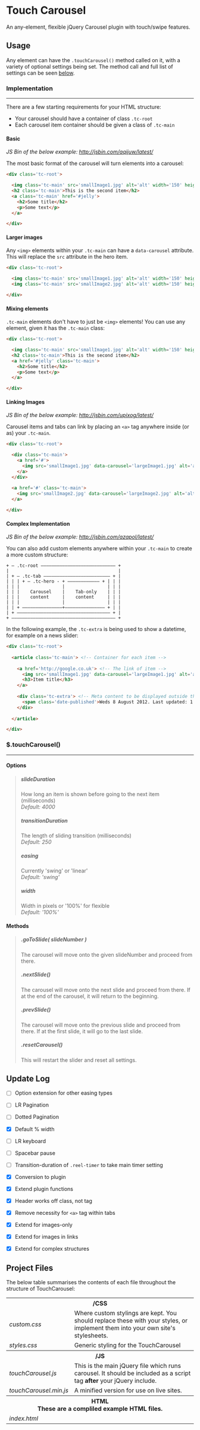 # Touch Carousel
An any-element, flexible jQuery Carousel plugin with touch/swipe features.

## Usage

Any element can have the `.touchCarousel()` method called on it, with a variety of optional settings being set.
The method call and full list of settings can be seen [below](#touchcarousel).


### Implementation
---

There are a few starting requirements for your HTML structure:

* Your carousel should have a container of class `.tc-root`
* Each carousel item container should be given a class of `.tc-main`


#### Basic
_JS Bin of the below example: http://jsbin.com/aqijuw/latest/_

The most basic format of the carousel will turn elements into a carousel:

```html
<div class='tc-root'>

  <img class='tc-main' src='smallImage1.jpg' alt='alt' width='150' height='100' />
  <h2 class='tc-main'>This is the second item</h2>
  <a class='tc-main' href='#jelly'>
    <h2>Some title</h2>
    <p>Some text</p>
  </a>

</div>
```



#### Larger images
Any `<img>` elements within your `.tc-main` can have a `data-carousel` attribute. This will replace the `src` attribute in the hero item.


```html
<div class='tc-root'>

  <img class='tc-main' src='smallImage1.jpg' alt='alt' width='150' height='100' />
  <img class='tc-main' src='smallImage2.jpg' alt='alt' width='150' height='100' />

</div>
```


#### Mixing elements
`.tc-main` elements don't have to just be `<img>` elements! You can use any element, given it has the `.tc-main` class:


```html
<div class='tc-root'>

  <img class='tc-main' src='smallImage1.jpg' alt='alt' width='150' height='100' />
  <h2 class='tc-main'>This is the second item</h2>
  <a href='#jelly' class='tc-main'>
    <h2>Some title</h2>
    <p>Some text</p>
  </a>

</div>
```




#### Linking Images
_JS Bin of the below example: http://jsbin.com/upixog/latest/_

Carousel items and tabs can link by placing an `<a>` tag anywhere inside (or as) your `.tc-main`.

```html
<div class='tc-root'>

  <div class='tc-main'>
    <a href='#'>
      <img src='smallImage1.jpg' data-carousel='largeImage1.jpg' alt='alt' width='150' height='100' />
    </a>
  </div>
  
  <a href='#' class='tc-main'>
    <img src='smallImage2.jpg' data-carousel='largeImage2.jpg' alt='alt' width='150' height='100' />
  </a>

</div>
```



#### Complex Implementation
_JS Bin of the below example: http://jsbin.com/azapol/latest/_

You can also add custom elements anywhere within your `.tc-main` to create a more custom structure:



    + – .tc-root –––––––––––––––––––––––––––– +
    |                                         |
    | + – .tc-tab ––––––––––––––––––––––––– + |
    | | | + – .tc-hero - + –––––––––––– + | | |
    | | |                |                | | |
    | | |    Carousel    |    Tab-only    | | |
    | | |    content     |    content     | | |
    | | |                |                | | |
    | | + –––––––––––––––+––––––––––––––– + | |
    | + ––––––––––––––––––––––––––––––––––– + |
    + ––––––––––––––––––––––––––––––––––––––– +



In the following example, the `.tc-extra` is being used to show a datetime, for example on a news slider:

```html
<div class='tc-root'>
  
  <article class='tc-main'> <!-- Container for each item -->
  
    <a href='http://google.co.uk'> <!-- The link of item -->
      <img src='smallImage1.jpg' data-carousel='largeImage1.jpg' alt='alt' width='150' height='100' />
      <h3>Item title</h3>
    </a>
    
    <div class='tc-extra'> <!-- Meta content to be displayed outside the main item's link -->
      <span class='date-published'>Weds 8 August 2012. Last updated: 1.16AM</span>
    </div>
    
  </article>

</div>
```


### $.touchCarousel()
---

<!--more-->
#### Options

> ##### slideDuration
> How long an item is shown before going to the next item (milliseconds) <br>
> _Default: 4000_
> 
> ##### transitionDuration
> The length of sliding transition (milliseconds) <br>
> _Default: 250_
> 
> ##### easing
> Currently 'swing' or 'linear' <br>
> _Default: 'swing'_
> 
> ##### width
> Width in pixels or '100%' for flexible <br>
> _Default: '100%'_



#### Methods

> ##### .goToSlide( slideNumber )
> The carousel will move onto the given slideNumber and proceed from there.
> 
> ##### .nextSlide()
> The carousel will move onto the next slide and proceed from there. If at the end of the carousel, it will return to the beginning.
> 
> ##### .prevSlide()
> The carousel will move onto the previous slide and proceed from there. If at the first slide, it will go to the last slide.
> 
> ##### .resetCarousel()
> This will restart the slider and reset all settings.
> 



## Update Log
- [ ] Option extension for other easing types
- [ ] LR Pagination
- [ ] Dotted Pagination
- [x] Default % width
- [ ] LR keyboard
- [ ] Spacebar pause
- [ ] Transition-duration of `.reel-timer` to take main timer setting
- [x] Conversion to plugin
- [x] Extend plugin functions
- [x] Header works off class, not <h> tag
- [x] Remove necessity for `<a>` tag within tabs
- [x] Extend for images-only
- [x] Extend for images in links
- [x] Extend for complex structures


## Project Files
The below table summarises the contents of each file throughout the structure of TouchCarousel:

<table>
  <tr>
    <th colspan=2>/CSS</th>
  </tr>
  <tr>
    <td>
      <em>custom.css</em>
    </td>
    <td>
      Where custom stylings are kept. You should replace these with
      your styles, or implement them into your own site's stylesheets.
    </td>
  </tr>
  <tr>
    <td>
      <em>styles.css</em>
    </td>
    <td>
      Generic styling for the TouchCarousel
    </td>
  </tr>


  <tr>
    <th colspan=2>/JS</th>
  </tr>
  <tr>
    <td>
      <em>touchCarousel.js</em>
    </td>
    <td>
      This is the main jQuery file which runs carousel. It should be
      included as a script tag <strong>after</strong> your jQuery include.
    </td>
  </tr>
  <tr>
    <td>
      <em>touchCarousel.min.js</em>
    </td>
    <td>
      A minified version for use on live sites.
    </td>
  </tr>

  <tr>
    <th colspan=2>HTML
      <br>
      These are a compliled example HTML files.
    </th>
  </tr>
  <tr>
    <td>
      <em>index.html</em>
    </td>
    <td>
      </td>
  </tr>

</table>

